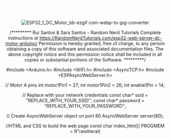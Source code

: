 # ESP32-DC-Motor-Control

![ESP32_1_DC_Motor_bb-ezgif com-webp-to-jpg-converter](https://github.com/user-attachments/assets/e82df286-0653-4e4c-b215-53777400aa1c)


/*********
  Rui Santos & Sara Santos - Random Nerd Tutorials
  Complete instructions at https://RandomNerdTutorials.com/esp32-web-server-dc-motor-arduino/
  Permission is hereby granted, free of charge, to any person obtaining a copy of this software and associated documentation files.
  The above copyright notice and this permission notice shall be included in all copies or substantial portions of the Software.
*********/

#include <Arduino.h>
#include <WiFi.h>
#include <AsyncTCP.h>
#include <ESPAsyncWebServer.h>

// Motor A pins
int motor1Pin1 = 27; 
int motor1Pin2 = 26; 
int enable1Pin = 14; 

// Replace with your network credentials
const char* ssid = "REPLACE_WITH_YOUR_SSID";
const char* password = "REPLACE_WITH_YOUR_PASSWORD";

// Create AsyncWebServer object on port 80
AsyncWebServer server(80);

//HTML and CSS to build the web page
const char index_html[] PROGMEM = R"rawliteral(
  <!DOCTYPE html>
  <html>
    <head>
      <title>ESP IOT DASHBOARD</title>
      <meta name="viewport" content="width=device-width, initial-scale=1">
      <link rel="stylesheet" type="text/css" href="style.css">
      <link rel="icon" type="image/png" href="favicon.png">
      <script src="https://kit.fontawesome.com/0294e3a09e.js" crossorigin="anonymous"></script>
      <style>
      html {
      font-family: Arial, Helvetica, sans-serif;
      text-align: center;
      }
      h1 {
          font-size: 1.8rem;
          color: white;
      }

      .topnav {
          overflow: hidden;
          background-color: #0A1128;
      }
      body {
          margin: 0;
      }
      .content {
          padding: 50px;
      }
      .card-grid {
          max-width: 800px;
          margin: 0 auto;
          display: grid;
          grid-gap: 2rem;
          grid-template-columns: repeat(auto-fit, minmax(200px, 1fr));
      }
      .card {
          background-color: white;
          box-shadow: 2px 2px 12px 1px rgba(140,140,140,.5);
      }
      .card-title {
          font-size: 1.2rem;
          font-weight: bold;
          color: #034078
      }
      .state {
          font-size: 1.2rem;
          color:#1282A2;
      }
      button {
          border: none;
          color: #FEFCFB;
          padding: 15px 32px;
          text-align: center;
          font-size: 16px;
          width: 150px;
          border-radius: 4px;
          transition-duration: 0.4s;
      }
      .button-on {
          background-color:#034078;
      }
      .button-on:hover {
          background-color: #1282A2;
      }
      .button-off {
          background-color:#858585;
      }
      .button-off:hover {
          background-color: #252524;
      }
      .button-stop {
          background-color:#5e0f0f;
          width: 100%;
      }
      .button-stop:hover {
          background-color: #9b332c;
      }
      </style>
    </head>
    <body>
      <div class="topnav">
        <h1>CONTROL DC MOTOR</h1>
      </div>
      <div class="content">
        <div class="card-grid">
          <div class="card">
            <p class="card-title"><i class="fa-solid fa-gear"></i> DC Motor A</p>
            <p>
              <a href="forward"><button class="button-on"><i class="fa-solid fa-arrow-up"></i> FORWARD</button></a>
              <a href="backward"><button class="button-off"><i class="fa-solid fa-arrow-down"></i> BACKWARD</button></a>
            </p>
            <p>
              <a href="stop"><button class="button-stop"><i class="fa-solid fa-stop"></i> STOP</button></a>
            </p>
          </div>
        </div>
      </div>
    </body>
</html>
)rawliteral";

void initWiFi() {
  WiFi.mode(WIFI_STA);
  WiFi.begin(ssid, password);
  Serial.println("Connecting to WiFi ..");
  while (WiFi.status() != WL_CONNECTED) {
    Serial.print('.');
    delay(1000);
  }
  Serial.println(WiFi.localIP());
}

void moveForward(){
  Serial.println("Moving Forward");
  digitalWrite(enable1Pin, HIGH);
  digitalWrite(motor1Pin1, LOW);
  digitalWrite(motor1Pin2, HIGH);
}

void moveBackward(){
  Serial.println("Moving Backward");
  digitalWrite(enable1Pin, HIGH);
  digitalWrite(motor1Pin1, HIGH);
  digitalWrite(motor1Pin2, LOW);
}

void stopMotor(){
  Serial.print("Motor Stopped");
  digitalWrite(enable1Pin, LOW);
  digitalWrite(motor1Pin1, LOW);
  digitalWrite(motor1Pin2, LOW);
}


void setup() {
  Serial.begin(115200);

  // Set motor pins as outputs
  pinMode(motor1Pin1, OUTPUT);
  pinMode(motor1Pin2, OUTPUT);
  pinMode(enable1Pin, OUTPUT);

  initWiFi();

  server.on("/", HTTP_GET, [](AsyncWebServerRequest *request){
    request->send(200, "text/html", index_html);
  });

  server.on("/forward", HTTP_GET, [](AsyncWebServerRequest *request) {
    moveForward();
    request->send(200, "text/html", index_html);
  }); 

  server.on("/backward", HTTP_GET, [](AsyncWebServerRequest *request) {
    moveBackward();
    request->send(200, "text/html", index_html);
  });

  // Route to set GPIO state to LOW (inverted logic for ESP8266)
  server.on("/stop", HTTP_GET, [](AsyncWebServerRequest *request) {
    stopMotor();
    request->send(200, "text/html", index_html);
  });

  server.begin();
}

void loop() {
  
}
